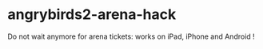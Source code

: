 # angrybirds2-arena-hack
Do not wait anymore for arena tickets: works on iPad, iPhone and Android !
